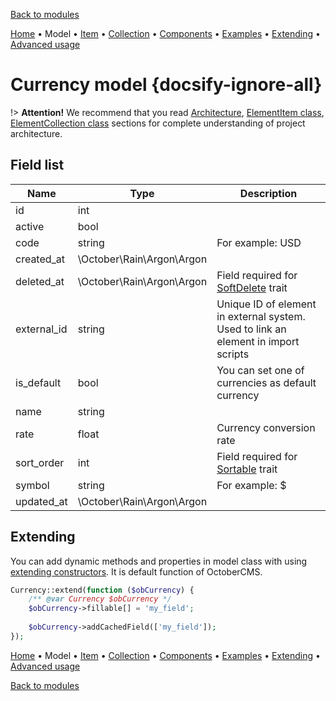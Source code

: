 [Back to modules](modules/home.md)

[Home](modules/currency/home.md)
• Model
• [Item](modules/currency/item/item.md)
• [Collection](modules/currency/collection/collection.md)
• [Components](modules/currency/component/component.md)
• [Examples](modules/currency/examples/examples.md)
• [Extending](modules/currency/extending/extending.md)
• [Advanced usage](modules/currency/advanced-usage/home.md)

# Currency model {docsify-ignore-all}

!> **Attention!**  We recommend that you read [Architecture](architecture/architecture), [ElementItem class](architecture/item-class/item-class.md),
[ElementCollection class](architecture/collection-class/collection-class.md) sections for complete understanding of  project architecture.

## Field list

|  Name | Type | Description |
|-------|------|--------|
|id|int|
|active|bool|
|code|string|For example: USD|
|created_at|\October\Rain\Argon\Argon|
|deleted_at|\October\Rain\Argon\Argon|Field required for [SoftDelete](https://octobercms.com/docs/database/traits#soft-deleting) trait|
|external_id|string|Unique ID of element in external system. Used to link an element in import scripts|
|is_default|bool|You can set one of currencies as default currency|
|name|string|
|rate|float|Currency conversion rate|
|sort_order|int|Field required for [Sortable](https://octobercms.com/docs/database/traits#sortable) trait|
|symbol|string|For example: $|
|updated_at|\October\Rain\Argon\Argon|

## Extending

You can add dynamic methods and properties in model class with using [extending constructors](http://octobercms.com/docs/services/behaviors#constructor-extension).
It is default function of OctoberCMS.

```php
Currency::extend(function ($obCurrency) {
    /** @var Currency $obCurrency */
    $obCurrency->fillable[] = 'my_field';
    
    $obCurrency->addCachedField(['my_field']);
});
```

[Home](modules/currency/home.md)
• Model
• [Item](modules/currency/item/item.md)
• [Collection](modules/currency/collection/collection.md)
• [Components](modules/currency/component/component.md)
• [Examples](modules/currency/examples/examples.md)
• [Extending](modules/currency/extending/extending.md)
• [Advanced usage](modules/currency/advanced-usage/home.md)

[Back to modules](modules/home.md)
